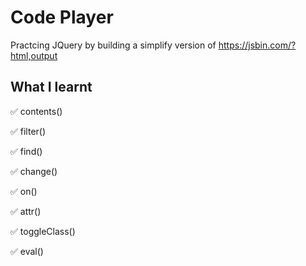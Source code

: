 
# Code Player 

Practcing JQuery by building a simplify version of https://jsbin.com/?html,output

## What I learnt 

:white_check_mark: contents()

:white_check_mark: filter()

:white_check_mark: find()

:white_check_mark: change()

:white_check_mark: on()

:white_check_mark: attr()

:white_check_mark: toggleClass()

:white_check_mark: eval()










